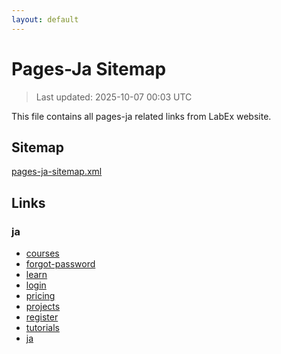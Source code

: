 ```yaml
---
layout: default
---
```


# Pages-Ja Sitemap

> Last updated: 2025-10-07 00:03 UTC

This file contains all pages-ja related links from LabEx website.

## Sitemap

[pages-ja-sitemap.xml](https://labex.io/pages-ja-sitemap.xml)

## Links


### ja

- [courses](https://labex.io/ja/courses)
- [forgot-password](https://labex.io/ja/forgot-password)
- [learn](https://labex.io/ja/learn)
- [login](https://labex.io/ja/login)
- [pricing](https://labex.io/ja/pricing)
- [projects](https://labex.io/ja/projects)
- [register](https://labex.io/ja/register)
- [tutorials](https://labex.io/ja/tutorials)
- [ja](https://labex.io/ja)
